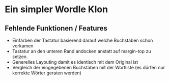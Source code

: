 # Ein simpler Wordle Klon

## Fehlende Funktionen / Features

- Einfärben der Tastatur basierend darauf welche Buchstaben schon vorkamen
- Tastatur an den unteren Rand andocken anstatt auf margin-top zu setzen.
- Generelles Layouting damit es identisch mit dem Original ist
- Vergleich der eingegebenen Buchstaben mit der Wortliste (es dürfen nur korrekte Wörter geraten werden)